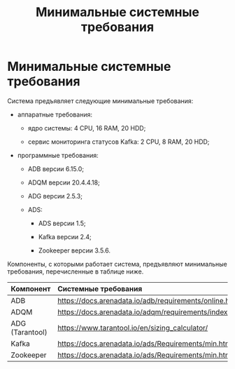 ﻿---
layout: default
title: Минимальные системные требования
nav_order: 1
parent: Эксплуатация
has_children: false
has_toc: false
---

Минимальные системные требования
================================

Система предъявляет следующие минимальные требования:

*   аппаратные требования:

    *   ядро системы: 4 CPU, 16 RAM, 20 HDD;

    *   сервис мониторинга статусов Kafka: 2 CPU, 8 RAM, 20 HDD;

*   программные требования:

    *   ADB версии 6.15.0;

    *   ADQM версии 20.4.4.18;

    *   ADG версии 2.5.3;

    *   ADS:

        *   ADS версии 1.5;

        *   Kafka версии 2.4;

        *   Zookeeper версии 3.5.6.
    
Компоненты, с которыми работает система, предъявляют минимальные требования, перечисленные 
в таблице ниже.

| Компонент | Системные требования
|:-|:-
| ADB | <https://docs.arenadata.io/adb/requirements/online.html#id2>
| ADQM | <https://docs.arenadata.io/adqm/requirements/index.html#clickhouse>
| ADG (Tarantool) | <https://www.tarantool.io/en/sizing_calculator/>
| Kafka | <https://docs.arenadata.io/ads/Requirements/min.html>
| Zookeeper | <https://docs.arenadata.io/ads/Requirements/min.html> 